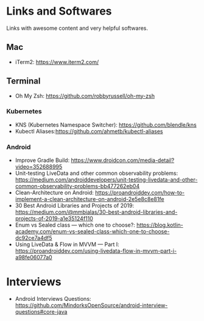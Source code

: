 # Links and Softwares
Links with awesome content and very helpful softwares.

## Mac
  - iTerm2: https://www.iterm2.com/
  
## Terminal
  - Oh My Zsh: https://github.com/robbyrussell/oh-my-zsh

### Kubernetes
  - KNS (Kubernetes Namespace Switcher): https://github.com/blendle/kns
  - Kubectl Aliases:https://github.com/ahmetb/kubectl-aliases

### Android
  - Improve Gradle Build: https://www.droidcon.com/media-detail?video=352688995
  - Unit-testing LiveData and other common observability problems: https://medium.com/androiddevelopers/unit-testing-livedata-and-other-common-observability-problems-bb477262eb04
  - Clean-Architecture on Android: https://proandroiddev.com/how-to-implement-a-clean-architecture-on-android-2e5e8c8e81fe
  - 30 Best Android Libraries and Projects of 2019: https://medium.com/@mmbialas/30-best-android-libraries-and-projects-of-2019-a1e35124f110
  - Enum vs Sealed class — which one to choose?: https://blog.kotlin-academy.com/enum-vs-sealed-class-which-one-to-choose-dc92ce7a4df5
  - Using LiveData & Flow in MVVM — Part I: https://proandroiddev.com/using-livedata-flow-in-mvvm-part-i-a98fe06077a0

# Interviews
  - Android Interviews Questions: https://github.com/MindorksOpenSource/android-interview-questions#core-java
